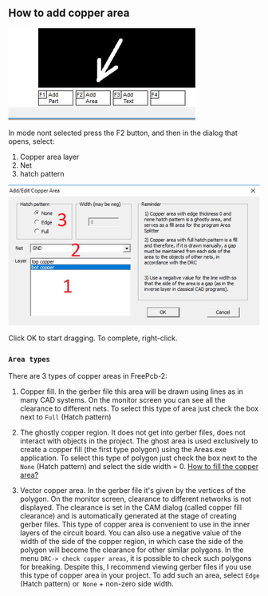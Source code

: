 ## How to add copper area

![How to add copper area](pictures/add_area.png)

In mode nont selected press the F2 button, and then in the dialog that opens, select:
1) Copper area layer
2) Net
3) hatch pattern

![How to add copper area](pictures/dlg_area.png)

Click OK to start dragging. To complete, right-click. 

### `Area types`

There are 3 types of copper areas in FreePcb-2:

1) Copper fill. In the gerber file this area will be drawn using lines as in many CAD systems. On the monitor screen you can see all the clearance to different nets. To select this type of area just check the box next to `Full` (Hatch pattern)

2) The ghostly copper region. It does not get into gerber files, does not interact with objects in the project. The ghost area is used exclusively to create a copper fill (the first type polygon) using the Areas.exe application. To select this type of polygon just check the box next to the `None` (Hatch pattern) and select the side width = 0. [How to fill the copper area?](pour_area.md)

3) Vector copper area. In the gerber file it's given by the vertices of the polygon. On the monitor screen, clearance to different networks is not displayed. The clearance is set in the CAM dialog (called copper fill clearance) and is automatically generated at the stage of creating gerber files. This type of copper area is convenient to use in the inner layers of the circuit board. You can also use a negative value of the width of the side of the copper region, in which case the side of the polygon will become the clearance for other similar polygons. In the menu `DRC-> check copper areas`, it is possible to check such polygons for breaking. Despite this, I recommend viewing gerber files if you use this type of copper area in your project. To add such an area, select `Edge` (Hatch pattern) or` None` + non-zero side width.



